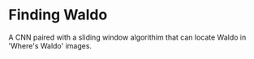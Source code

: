 # Finding Waldo
A CNN paired with a sliding window algorithim that can locate Waldo in 'Where's Waldo' images.
